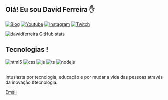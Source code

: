 ## Olá! Eu sou David Ferreira ✋

[![Blog](https://img.shields.io/website?label=DwtInfor/&style=for-the-badge&url=https://singular-portfolio.netlify.app/)](https://singular-portfolio.netlify.app/)
[![Youtube](https://img.shields.io/badge/YouTube-FF0000?style=for-the-badge&logo=youtube&logoColor=white)](https://www.youtube.com/user/dawidalmeida)
[![Instagram](https://img.shields.io/badge/Instagram-E4405F?style=for-the-badge&logo=instagram&logoColor=white)](https://www.instagram.com/dawidalmeida)
[![Twitch](https://img.shields.io/badge/Twitch-9146FF?style=for-the-badge&logo=twitch&logoColor=white)](https://twitch.tv/dawid)

![dawidferreira GitHub stats](https://github-readme-stats.vercel.app/api?username=dawidferreira&show_icons=true&theme=dracula)

## Tecnologias !

<div style="display: inline_block">
<img align="center" alt="html5" src="https://img.shields.io/badge/HTML5-E34F26?style=for-the-badge&logo=html5&logoColor=white" />
<img align="center" alt="css" src="https://img.shields.io/badge/CSS3-1572B6?style=for-the-badge&logo=css3&logoColor=white" />
<img align="center" alt="js" src="https://img.shields.io/badge/JavaScript-F7DF1E?style=for-the-badge&logo=javascript&logoColor=black" />
<img align="center" alt="ts" src="https://img.shields.io/badge/TypeScript-007ACC?style=for-the-badge&logo=typescript&logoColor=white" />
<img align="center" alt="nodejs" src="https://img.shields.io/badge/Node.js-43853D?style=for-the-badge&logo=node.js&logoColor=white" />
</div><br/>

Intusiasta por tecnologia, educação e por mudar a vida das pessoas através da inovação &tecnologia.<br/>


[Email](mailto:dawidalmeida@hotmail.com)<br/>
